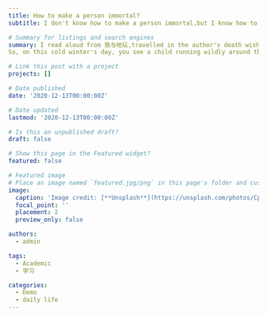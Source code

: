 ```yaml
---
title: How to make a person immortal?
subtitle: I don't know how to make a person immortal,but I know how to make a person alive until I die.There is no doubt that a brain with unique memory、voice、look decides a person.May be I can train an AI to create a person with a long text about my memory with him. I can also record a person's voice,and add it to the model.May the difficult thing is that I do not have a big server(I have no money).I sincerely hope that the old who raised me could accompany me util my death.

# Summary for listings and search engines
summary: I read aloud from 我与地坛,travelled in the author's death wish.It was a moment of realisation that there was nothing more to lose.
So, on this cold winter's day, you see a child running wildly around the playground, tired and sprawled out in the dark.

# Link this post with a project
projects: []

# Date published
date: '2020-12-13T00:00:00Z'

# Date updated
lastmod: '2020-12-13T00:00:00Z'

# Is this an unpublished draft?
draft: false

# Show this page in the Featured widget?
featured: false

# Featured image
# Place an image named `featured.jpg/png` in this page's folder and customize its options here.
image:
  caption: 'Image credit: [**Unsplash**](https://unsplash.com/photos/CpkOjOcXdUY)'
  focal_point: ''
  placement: 2
  preview_only: false

authors:
  - admin

tags:
  - Academic
  - 学习

categories:
  - Demo
  - daily life
---
```







